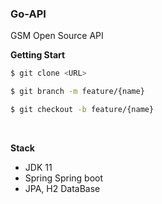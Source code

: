 ### Go-API
GSM Open Source API

**Getting Start**

```bash
$ git clone <URL>

$ git branch -m feature/{name}

$ git checkout -b feature/{name}
```

<br>

**Stack**
- JDK 11
- Spring Spring boot
- JPA, H2 DataBase